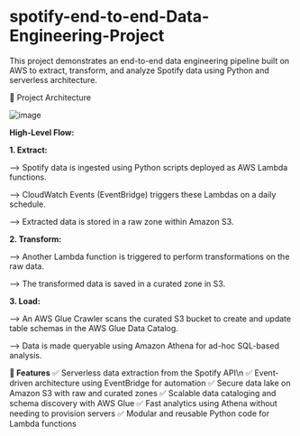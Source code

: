 # spotify-end-to-end-Data-Engineering-Project
This project demonstrates an end-to-end data engineering pipeline built on AWS to extract, transform, and analyze Spotify data using Python and serverless architecture.

📌 Project Architecture

![image](https://github.com/user-attachments/assets/0f2afab5-7417-4fbe-9070-efb0d16627d1)


**High-Level Flow:**

**1. Extract:**

--> Spotify data is ingested using Python scripts deployed as AWS Lambda functions.

--> CloudWatch Events (EventBridge) triggers these Lambdas on a daily schedule.

--> Extracted data is stored in a raw zone within Amazon S3.

**2. Transform:**
   
--> Another Lambda function is triggered to perform transformations on the raw data.
   
--> The transformed data is saved in a curated zone in S3.

**3. Load:**
   
--> An AWS Glue Crawler scans the curated S3 bucket to create and update table schemas in the AWS Glue Data Catalog.
   
--> Data is made queryable using Amazon Athena for ad-hoc SQL-based analysis.

**🚀 Features**
✅ Serverless data extraction from the Spotify API\n
✅ Event-driven architecture using EventBridge for automation
✅ Secure data lake on Amazon S3 with raw and curated zones
✅ Scalable data cataloging and schema discovery with AWS Glue
✅ Fast analytics using Athena without needing to provision servers
✅ Modular and reusable Python code for Lambda functions






